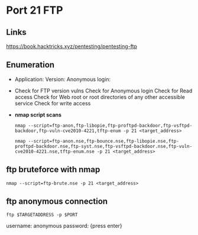 # Port 21 FTP

## Links
https://book.hacktricks.xyz/pentesting/pentesting-ftp


## Enumeration

- Application:
  Version:
  Anonymous login:

- Check for FTP version vulns
  Check for Anonymous login 
  Check for Read access
  Check for Web root or root directories of any other accessible service 
  Check for write access

- **nmap script scans**
  
	  nmap --script=ftp-anon,ftp-libopie,ftp-proftpd-backdoor,ftp-vsftpd-backdoor,ftp-vuln-cve2010-4221,tftp-enum -p 21 <target_address>
	  
	  nmap --script=ftp-anon.nse,ftp-bounce.nse,ftp-libopie.nse,ftp-proftpd-backdoor.nse,ftp-syst.nse,ftp-vsftpd-backdoor.nse,ftp-vuln-cve2010-4221.nse,tftp-enum.nse -p 21 <target_address>

## ftp bruteforce with nmap

	nmap --script=ftp-brute.nse -p 21 <target_address>
	
## ftp anonymous connection

	ftp $TARGETADDRESS -p $PORT
	
username: anonymous
password: {press enter}

